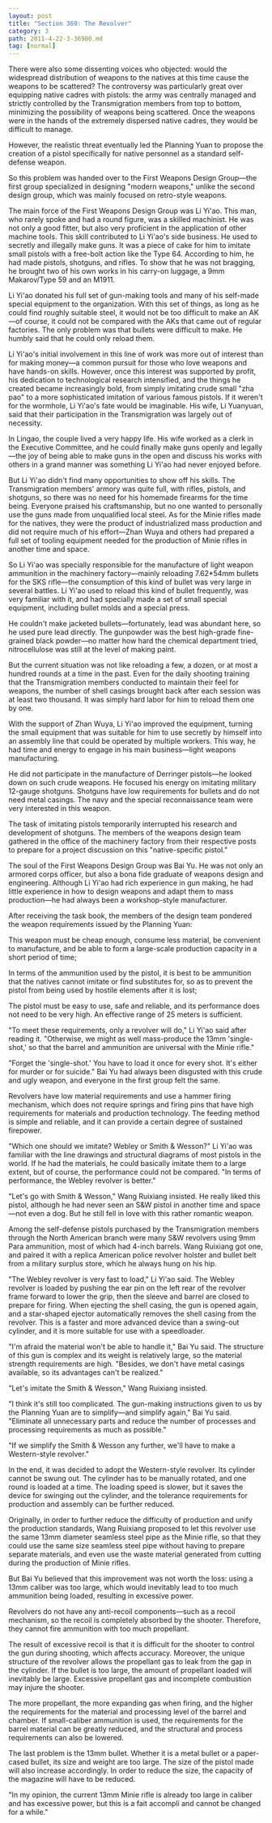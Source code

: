 ```yaml
---
layout: post
title: "Section 369: The Revolver"
category: 3
path: 2011-4-22-3-36900.md
tag: [normal]
---
```


There were also some dissenting voices who objected: would the widespread distribution of weapons to the natives at this time cause the weapons to be scattered? The controversy was particularly great over equipping native cadres with pistols: the army was centrally managed and strictly controlled by the Transmigration members from top to bottom, minimizing the possibility of weapons being scattered. Once the weapons were in the hands of the extremely dispersed native cadres, they would be difficult to manage.

However, the realistic threat eventually led the Planning Yuan to propose the creation of a pistol specifically for native personnel as a standard self-defense weapon.

So this problem was handed over to the First Weapons Design Group—the first group specialized in designing "modern weapons," unlike the second design group, which was mainly focused on retro-style weapons.

The main force of the First Weapons Design Group was Li Yi'ao. This man, who rarely spoke and had a round figure, was a skilled machinist. He was not only a good fitter, but also very proficient in the application of other machine tools. This skill contributed to Li Yi'ao's side business. He used to secretly and illegally make guns. It was a piece of cake for him to imitate small pistols with a free-bolt action like the Type 64. According to him, he had made pistols, shotguns, and rifles. To show that he was not bragging, he brought two of his own works in his carry-on luggage, a 9mm Makarov/Type 59 and an M1911.

Li Yi'ao donated his full set of gun-making tools and many of his self-made special equipment to the organization. With this set of things, as long as he could find roughly suitable steel, it would not be too difficult to make an AK—of course, it could not be compared with the AKs that came out of regular factories. The only problem was that bullets were difficult to make. He humbly said that he could only reload them.

Li Yi'ao's initial involvement in this line of work was more out of interest than for making money—a common pursuit for those who love weapons and have hands-on skills. However, once this interest was supported by profit, his dedication to technological research intensified, and the things he created became increasingly bold, from simply imitating crude small "zha pao" to a more sophisticated imitation of various famous pistols. If it weren't for the wormhole, Li Yi'ao's fate would be imaginable. His wife, Li Yuanyuan, said that their participation in the Transmigration was largely out of necessity.

In Lingao, the couple lived a very happy life. His wife worked as a clerk in the Executive Committee, and he could finally make guns openly and legally—the joy of being able to make guns in the open and discuss his works with others in a grand manner was something Li Yi'ao had never enjoyed before.

But Li Yi'ao didn't find many opportunities to show off his skills. The Transmigration members' armory was quite full, with rifles, pistols, and shotguns, so there was no need for his homemade firearms for the time being. Everyone praised his craftsmanship, but no one wanted to personally use the guns made from unqualified local steel. As for the Minie rifles made for the natives, they were the product of industrialized mass production and did not require much of his effort—Zhan Wuya and others had prepared a full set of tooling equipment needed for the production of Minie rifles in another time and space.

So Li Yi'ao was specially responsible for the manufacture of light weapon ammunition in the machinery factory—mainly reloading 7.62*54mm bullets for the SKS rifle—the consumption of this kind of bullet was very large in several battles. Li Yi'ao used to reload this kind of bullet frequently, was very familiar with it, and had specially made a set of small special equipment, including bullet molds and a special press.

He couldn't make jacketed bullets—fortunately, lead was abundant here, so he used pure lead directly. The gunpowder was the best high-grade fine-grained black powder—no matter how hard the chemical department tried, nitrocellulose was still at the level of making paint.

But the current situation was not like reloading a few, a dozen, or at most a hundred rounds at a time in the past. Even for the daily shooting training that the Transmigration members conducted to maintain their feel for weapons, the number of shell casings brought back after each session was at least two thousand. It was simply hard labor for him to reload them one by one.

With the support of Zhan Wuya, Li Yi'ao improved the equipment, turning the small equipment that was suitable for him to use secretly by himself into an assembly line that could be operated by multiple workers. This way, he had time and energy to engage in his main business—light weapons manufacturing.

He did not participate in the manufacture of Derringer pistols—he looked down on such crude weapons. He focused his energy on imitating military 12-gauge shotguns. Shotguns have low requirements for bullets and do not need metal casings. The navy and the special reconnaissance team were very interested in this weapon.

The task of imitating pistols temporarily interrupted his research and development of shotguns. The members of the weapons design team gathered in the office of the machinery factory from their respective posts to prepare for a project discussion on this "native-specific pistol."

The soul of the First Weapons Design Group was Bai Yu. He was not only an armored corps officer, but also a bona fide graduate of weapons design and engineering. Although Li Yi'ao had rich experience in gun making, he had little experience in how to design weapons and adapt them to mass production—he had always been a workshop-style manufacturer.

After receiving the task book, the members of the design team pondered the weapon requirements issued by the Planning Yuan:

This weapon must be cheap enough, consume less material, be convenient to manufacture, and be able to form a large-scale production capacity in a short period of time;

In terms of the ammunition used by the pistol, it is best to be ammunition that the natives cannot imitate or find substitutes for, so as to prevent the pistol from being used by hostile elements after it is lost;

The pistol must be easy to use, safe and reliable, and its performance does not need to be very high. An effective range of 25 meters is sufficient.

"To meet these requirements, only a revolver will do," Li Yi'ao said after reading it. "Otherwise, we might as well mass-produce the 13mm 'single-shot,' so that the barrel and ammunition are universal with the Minie rifle."

"Forget the 'single-shot.' You have to load it once for every shot. It's either for murder or for suicide." Bai Yu had always been disgusted with this crude and ugly weapon, and everyone in the first group felt the same.

Revolvers have low material requirements and use a hammer firing mechanism, which does not require springs and firing pins that have high requirements for materials and production technology. The feeding method is simple and reliable, and it can provide a certain degree of sustained firepower.

"Which one should we imitate? Webley or Smith & Wesson?" Li Yi'ao was familiar with the line drawings and structural diagrams of most pistols in the world. If he had the materials, he could basically imitate them to a large extent, but of course, the performance could not be compared. "In terms of performance, the Webley revolver is better."

"Let's go with Smith & Wesson," Wang Ruixiang insisted. He really liked this pistol, although he had never seen an S&W pistol in another time and space—not even a dog. But he still fell in love with this rather romantic weapon.

Among the self-defense pistols purchased by the Transmigration members through the North American branch were many S&W revolvers using 9mm Para ammunition, most of which had 4-inch barrels. Wang Ruixiang got one, and paired it with a replica American police revolver holster and bullet belt from a military surplus store, which he always hung on his hip.

"The Webley revolver is very fast to load," Li Yi'ao said. The Webley revolver is loaded by pushing the ear pin on the left rear of the revolver frame forward to lower the grip, then the sleeve and barrel are closed to prepare for firing. When ejecting the shell casing, the gun is opened again, and a star-shaped ejector automatically removes the shell casing from the revolver. This is a faster and more advanced device than a swing-out cylinder, and it is more suitable for use with a speedloader.

"I'm afraid the material won't be able to handle it," Bai Yu said. The structure of this gun is complex and its weight is relatively large, so the material strength requirements are high. "Besides, we don't have metal casings available, so its advantages can't be realized."

"Let's imitate the Smith & Wesson," Wang Ruixiang insisted.

"I think it's still too complicated. The gun-making instructions given to us by the Planning Yuan are to simplify—and simplify again," Bai Yu said. "Eliminate all unnecessary parts and reduce the number of processes and processing requirements as much as possible."

"If we simplify the Smith & Wesson any further, we'll have to make a Western-style revolver."

In the end, it was decided to adopt the Western-style revolver. Its cylinder cannot be swung out. The cylinder has to be manually rotated, and one round is loaded at a time. The loading speed is slower, but it saves the device for swinging out the cylinder, and the tolerance requirements for production and assembly can be further reduced.

Originally, in order to further reduce the difficulty of production and unify the production standards, Wang Ruixiang proposed to let this revolver use the same 13mm diameter seamless steel pipe as the Minie rifle, so that they could use the same size seamless steel pipe without having to prepare separate materials, and even use the waste material generated from cutting during the production of Minie rifles.

But Bai Yu believed that this improvement was not worth the loss: using a 13mm caliber was too large, which would inevitably lead to too much ammunition being loaded, resulting in excessive power.

Revolvers do not have any anti-recoil components—such as a recoil mechanism, so the recoil is completely absorbed by the shooter. Therefore, they cannot fire ammunition with too much propellant.

The result of excessive recoil is that it is difficult for the shooter to control the gun during shooting, which affects accuracy. Moreover, the unique structure of the revolver allows the propellant gas to leak from the gap in the cylinder. If the bullet is too large, the amount of propellant loaded will inevitably be large. Excessive propellant gas and incomplete combustion may injure the shooter.

The more propellant, the more expanding gas when firing, and the higher the requirements for the material and processing level of the barrel and chamber. If small-caliber ammunition is used, the requirements for the barrel material can be greatly reduced, and the structural and process requirements can also be lowered.

The last problem is the 13mm bullet. Whether it is a metal bullet or a paper-cased bullet, its size and weight are too large. The size of the pistol made will also increase accordingly. In order to reduce the size, the capacity of the magazine will have to be reduced.

"In my opinion, the current 13mm Minie rifle is already too large in caliber and has excessive power, but this is a fait accompli and cannot be changed for a while."

[y004]: /characters/y004 "Zhan Wuya"
[y006]: /characters/y006 "Li Yi'ao"
[y007]: /characters/y007 "Li Yuanyuan"
